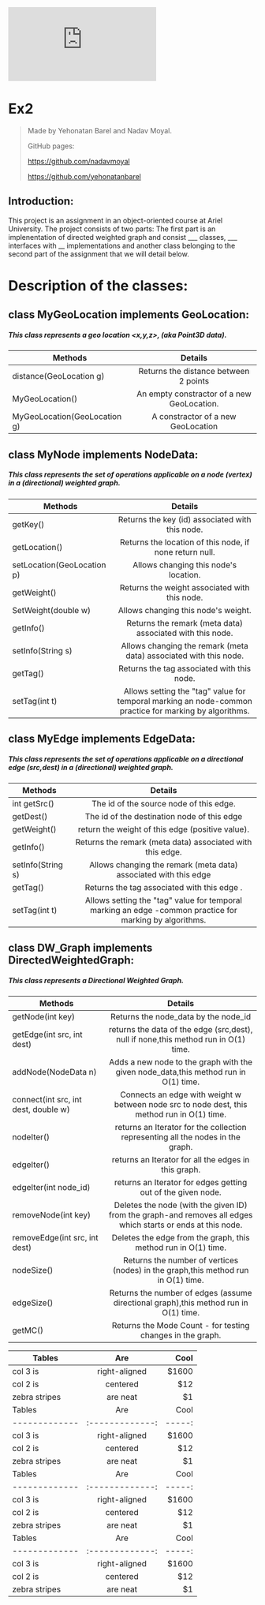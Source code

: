 ![This is an image](https://upload.wikimedia.org/wikipedia/commons/e/e2/Ariel_University_Logo.pdf)


# Ex2
>Made by Yehonatan Barel and Nadav Moyal.
>
>GitHub pages: 
>
>https://github.com/nadavmoyal
>
>https://github.com/yehonatanbarel    

## Introduction:
This project is an assignment in an object-oriented course at Ariel University. The project consists of two parts: The first part is an implenentation of directed weighted graph and consist ___ classes, ___ interfaces with __ implementations and another class belonging to the second part of the assignment that we will detail below. 

# Description of the classes:

## class MyGeoLocation implements GeoLocation:
##### This class represents a geo location <x,y,z>, (aka Point3D data).

|          Methods                | Details                             | 
| --------------------------------|:--------------------------------------:| 
| distance(GeoLocation g)         | Returns the distance between 2 points  | 
| MyGeoLocation()                 | An empty constractor of a new GeoLocation.| 
| MyGeoLocation(GeoLocation g)    | A constractor of a new GeoLocation       |   

## class MyNode implements NodeData:
##### This class represents the set of operations applicable on a node (vertex) in a (directional) weighted graph.

|          Methods                | Details                             | 
| --------------------------------|:--------------------------------------:| 
| getKey()        | Returns the key (id) associated with this node.  | 
| getLocation()                 | Returns the location of this node, if none return null.| 
| setLocation(GeoLocation p)    | Allows changing this node's location.      |  
| getWeight()                 | Returns the weight associated with this node.| 
| SetWeight(double w)           |Allows changing this node's weight.      | 
| getInfo()                      |  Returns the remark (meta data) associated with this node. | 
| setInfo(String s)               | Allows changing the remark (meta data) associated with this node.| 
| getTag()                       | Returns the tag associated with this node.       |   
|   setTag(int t)                 |  Allows setting the "tag" value for temporal marking an node-common practice for marking by algorithms.|


## class MyEdge implements EdgeData:
##### This class represents the set of operations applicable on a directional edge (src,dest) in a (directional) weighted graph.
                                 
|          Methods                | Details                             | 
| --------------------------------|:--------------------------------------:| 
| int getSrc()               |The id of the source node of this edge. | 
|  getDest()                 | The id of the destination node of this edge |
| getWeight()                 | return the weight of this edge (positive value).| 
| getInfo()                      | Returns the remark (meta data) associated with this edge.| 
| setInfo(String s)               | Allows changing the remark (meta data) associated with this edge| 
| getTag()                       | Returns the tag associated with this edge .       |   
|   setTag(int t)                 |  Allows setting the "tag" value for temporal marking an edge -common practice for marking by algorithms.|

## class  DW_Graph implements DirectedWeightedGraph:
##### This class represents a Directional Weighted Graph.
 
|          Methods                | Details                             | 
| --------------------------------|:--------------------------------------:| 
|getNode(int key)             |Returns the node_data by the node_id | 
|  getEdge(int src, int dest)    | returns the data of the edge (src,dest), null if none,this method run in O(1) time.|
| addNode(NodeData n)            | Adds a new node to the graph with the given node_data,this method run in O(1) time.| 
| connect(int src, int dest, double w)|Connects an edge with weight w between node src to node dest, this method run in O(1) time.| 
| nodeIter()                     | returns an Iterator for the collection representing all the nodes in the graph.| 
|  edgeIter()                     | returns an Iterator for all the edges in this graph.                          |   
|  edgeIter(int node_id)          | returns an Iterator for edges getting out of the given node.|
| removeNode(int key)             | Deletes the node (with the given ID) from the graph-and removes all edges which starts or ends at this node.| 
| removeEdge(int src, int dest)   |Deletes the edge from the graph, this method run in O(1) time.| 
| nodeSize()                       | Returns the number of vertices (nodes) in the graph,this method run in O(1) time.|   
|   edgeSize()                 | Returns the number of edges (assume directional graph),this method run in O(1) time.|
|    getMC()                 | Returns the Mode Count - for testing changes in the graph.|




| Tables        | Are           | Cool  |
| ------------- |:-------------:| -----:|
| col 3 is      | right-aligned | $1600 |
| col 2 is      | centered      |   $12 |
| zebra stripes | are neat      |    $1 |
| Tables        | Are           | Cool  |
| ------------- |:-------------:| -----:|
| col 3 is      | right-aligned | $1600 |
| col 2 is      | centered      |   $12 |
| zebra stripes | are neat      |    $1 |
| Tables        | Are           | Cool  |
| ------------- |:-------------:| -----:|
| col 3 is      | right-aligned | $1600 |
| col 2 is      | centered      |   $12 |
| zebra stripes | are neat      |    $1 |
| Tables        | Are           | Cool  |
| ------------- |:-------------:| -----:|
| col 3 is      | right-aligned | $1600 |
| col 2 is      | centered      |   $12 |
| zebra stripes | are neat      |    $1 |
